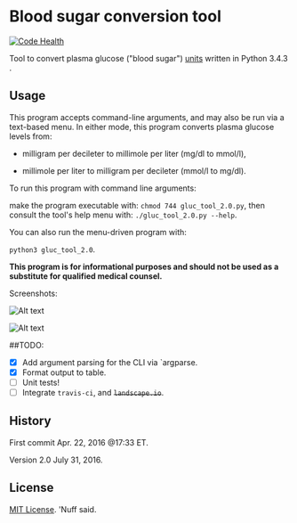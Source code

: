 # Blood sugar conversion tool 

[![Code Health](https://landscape.io/github/marshki/blood_glucose_conversion/master/landscape.svg?style=flat)](https://landscape.io/github/marshki/blood_glucose_conversion/master)

Tool to convert plasma glucose ("blood sugar") [units](https://en.wikipedia.org/wiki/Blood_sugar#id=Units) written in Python 3.4.3 .  

## Usage

This program accepts command-line arguments, and may also be run via a text-based menu. 
In either mode, this program converts plasma glucose levels from: 

* milligram per decileter to millimole per liter (mg/dl to mmol/l),	

* millimole per liter to milligram per decileter (mmol/l to mg/dl). 

To run this program with command line arguments: 

make the program executable with: `chmod 744 gluc_tool_2.0.py`, 
then consult the tool's help menu with: `./gluc_tool_2.0.py --help`. 

You can also run the menu-driven program with: 

`python3 gluc_tool_2.0`. 

 
__This program is for informational purposes and should not be used as a substitute for qualified medical counsel.__

Screenshots: 

![Alt text](https://github.com/marshki/blood_glucose_conversion/blob/master/arg_parse.png "arg_parse_help")

![Alt text](https://github.com/marshki/blood_glucose_conversion/blob/master/gluc_convert.png?raw+true "gluc_tool")

##TODO: 

- [x] Add argument parsing for the CLI via `argparse.
- [x] Format output to table.
- [ ] Unit tests! 
- [ ] Integrate `travis-ci`, and ~~`landscape.io`~~. 
 
## History 

First commit Apr. 22, 2016 @17:33 ET.

Version 2.0 July 31, 2016. 

## License 

[MIT License](https://opensource.org/licenses/MIT). 'Nuff said. 
